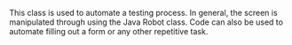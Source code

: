 This class is used to automate a testing process.  In general, the screen is manipulated through using the Java Robot class.  Code can also be used to automate filling out a form or any other repetitive task.
